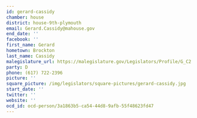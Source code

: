 ```yaml
---
id: gerard-cassidy
chamber: house
district: house-9th-plymouth
email: Gerard.Cassidy@mahouse.gov
end_date: ''
facebook: ''
first_name: Gerard
hometown: Brockton
last_name: Cassidy
malegislature_url: https://malegislature.gov/Legislators/Profile/G_C2
party: D
phone: (617) 722-2396
picture: ''
square_picture: /img/legislators/square-pictures/gerard-cassidy.jpg
start_date: ''
twitter: ''
website: ''
ocd_id: ocd-person/3a1863b5-ca54-44d8-9afb-55f48623fd47
---
```

